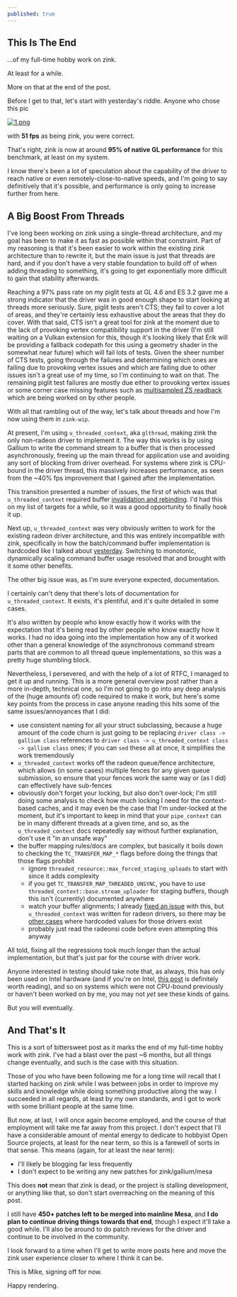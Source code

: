 ```yaml
---
published: true
---
```

## This Is The End

...of my full-time hobby work on zink.

At least for a while.

More on that at the end of the post.

Before I get to that, let's start with yesterday's riddle. Anyone who chose this pic

[![1.png]({{site.url}}/assets/guess1/1.png)]({{site.url}}/assets/guess1/1.png)

with **51 fps** as being zink, you were correct.

That's right, zink is now at around **95% of native GL performance** for this benchmark, at least on my system.

I know there's been a lot of speculation about the capability of the driver to reach native or even remotely-close-to-native speeds, and I'm going to say definitively that it's possible, and performance is only going to increase further from here.

## A Big Boost From Threads
I've long been working on zink using a single-thread architecture, and my goal has been to make it as fast as possible within that constraint. Part of my reasoning is that it's been easier to work within the existing zink architecture than to rewrite it, but the main issue is just that threads are hard, and if you don't have a very stable foundation to build off of when adding threading to something, it's going to get exponentially more difficult to gain that stability afterwards.

Reaching a 97% pass rate on my piglit tests at GL 4.6 and ES 3.2 gave me a strong indicator that the driver was in good enough shape to start looking at threads more seriously. Sure, piglit tests aren't CTS; they fail to cover a lot of areas, and they're certainly less exhaustive about the areas that they do cover. With that said, CTS isn't a great tool for zink at the moment due to the lack of provoking vertex compatibility support in the driver (I'm still waiting on a Vulkan extension for this, though it's looking likely that Erik will be providing a fallback codepath for this using a geometry shader in the somewhat near future) which will fail lots of tests. Given the sheer number of CTS tests, going through the failures and determining which ones are failing due to provoking vertex issues and which are failing due to other issues isn't a great use of my time, so I'm continuing to wait on that. The remaining piglit test failures are mostly due either to provoking vertex issues or some corner case missing features such as [multisampled ZS readback](https://gitlab.freedesktop.org/mesa/mesa/-/merge_requests/5935) which are being worked on by other people.

With all that rambling out of the way, let's talk about threads and how I'm now using them in `zink-wip`.

At present, I'm using `u_threaded_context`, aka `glthread`, making zink the only non-radeon driver to implement it. The way this works is by using Gallium to write the command stream to a buffer that is then processed asynchronously, freeing up the main thread for application use and avoiding any sort of blocking from driver overhead. For systems where zink is CPU-bound in the driver thread, this massively increases performance, as seen from the ~40% fps improvement that I gained after the implementation.

This transition presented a number of issues, the first of which was that `u_threaded_context` required buffer [invalidation and rebinding]({{site.url}}/invalidation/). I'd had this on my list of targets for a while, so it was a good opportunity to finally hook it up.

Next up, `u_threaded_context` was very obviously written to work for the existing radeon driver architecture, and this was entirely incompatible with zink, specifically in how the batch/command buffer implementation is hardcoded like I talked about [yesterday]({{site.url}}/architecture/). Switching to monotonic, dynamically scaling command buffer usage resolved that and brought with it some other benefits.

The other big issue was, as I'm sure everyone expected, documentation.

I certainly can't deny that there's lots of documentation for `u_threaded_context`. It exists, it's plentiful, and it's quite detailed in some cases.

It's also written by people who know exactly how it works with the expectation that it's being read by other people who know exactly how it works. I had no idea going into the implementation how any of it worked other than a general knowledge of the asynchronous command stream parts that are common to all thread queue implementations, so this was a pretty huge stumbling block.

Nevertheless, I persevered, and with the help of a lot of RTFC, I managed to get it up and running. This is a more general overview post rather than a more in-depth, technical one, so I'm not going to go into any deep analysis of the (huge amounts of) code required to make it work, but here's some key points from the process in case anyone reading this hits some of the same issues/annoyances that I did:
* use consistent naming for all your struct subclassing, because a huge amount of the code churn is just going to be replacing `driver class -> gallium class` references to `driver class -> u_threaded_context class -> gallium class` ones; if you can `sed` these all at once, it simplifies the work tremendously
* `u_threaded_context` works off the radeon queue/fence architecture, which allows (in some cases) multiple fences for any given queue submission, so ensure that your fences work the same way or (as I did) can effectively have sub-fences
* obviously don't forget your locking, but also don't over-lock; I'm still doing some analysis to check how much locking I need for the context-based caches, and it may even be the case that I'm under-locked at the moment, but it's important to keep in mind that your `pipe_context` can be in many different threads at a given time, and so, as the `u_threaded_context` docs repeatedly say without further explanation, don't use it "in an unsafe way"
* the buffer mapping rules/docs are complex, but basically it boils down to checking the `TC_TRANSFER_MAP_*` flags before doing the things that those flags prohibit
  * ignore `threaded_resource::max_forced_staging_uploads` to start with since it adds complexity
  * if you get `TC_TRANSFER_MAP_THREADED_UNSYNC`, you have to use `threaded_context::base.stream_uploader` for staging buffers, though this isn't (currently) documented anywhere
  * watch your buffer alignments; I already [fixed an issue](https://gitlab.freedesktop.org/mesa/mesa/-/merge_requests/7452) with this, but `u_threaded_context` was written for radeon drivers, so there may be [other cases](https://gitlab.freedesktop.org/mesa/mesa/-/merge_requests/7475) where hardcoded values for those drivers exist
  * probably just read the radeonsi code before even attempting this anyway

All told, fixing all the regressions took much longer than the actual implementation, but that's just par for the course with driver work.

Anyone interested in testing should take note that, as always, this has only been used on Intel hardware (and if you're on Intel, [this post](http://jason-blog.jlekstrand.net/2020/05/getting-most-out-of-your-intel.html) is definitely worth reading), and so on systems which were not CPU-bound previously or haven't been worked on by me, you may not *yet* see these kinds of gains.

But you will eventually.

## And That's It
This is a sort of bittersweet post as it marks the end of my full-time hobby work with zink. I've had a blast over the past ~6 months, but all things change eventually, and such is the case with this situation.

Those of you who have been following me for a long time will recall that I started hacking on zink while I was between jobs in order to improve my skills and knowledge while doing something productive along the way. I succeeded in all regards, at least by my own standards, and I got to work with some brilliant people at the same time.

But now, at last, I will once again become employed, and the course of that employment will take me far away from this project. I don't expect that I'll have a considerable amount of mental energy to dedicate to hobbyist Open Source projects, at least for the near term, so this is a farewell of sorts in that sense. This means (again, for at least the near term):
* I'll likely be blogging far less frequently
* I don't expect to be writing any new patches for zink/gallium/mesa

This does **not** mean that zink is dead, or the project is stalling development, or anything like that, so don't start overreaching on the meaning of this post.

I still have **450+ patches left to be merged into mainline Mesa**, and **I do plan to continue driving things towards that end**, though I expect it'll take a good while. I'll also be around to do patch reviews for the driver and continue to be involved in the community.

I look forward to a time when I'll get to write more posts here and move the zink user experience closer to where I think it can be.

This is Mike, signing off for now.

Happy rendering.
